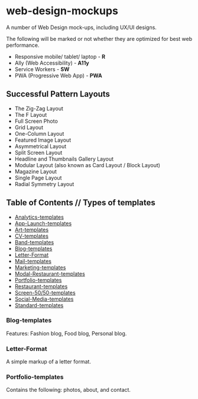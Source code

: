 # web-design-mockups
A number of Web Design mock-ups, including UX/UI designs.

The following will be marked or not whether they are optimized for best web performance.
* Responsive mobile/ tablet/ laptop - **R**
* Ally (Web Accessibility) - **A11y**
* Service Workers - **SW**
* PWA (Progressive Web App) - **PWA**

## Successful Pattern Layouts

* The Zig-Zag Layout
* The F Layout
* Full Screen Photo
* Grid Layout
* One-Column Layout
* Featured Image Layout
* Asymmetrical Layout
* Split Screen Layout
* Headline and Thumbnails Gallery Layout
* Modular Layout (also known as Card Layout / Block Layout)
* Magazine Layout
* Single Page Layout
* Radial Symmetry Layout

## Table of Contents // Types of templates

- [Analytics-templates](#Analytics-templates)
- [App-Launch-templates](#App-Launch-templates)
- [Art-templates](#Art-templates)
- [CV-templates](#CV-templates)
- [Band-templates](#Band-templates)
- [Blog-templates](#Blog-templates)
- [Letter-Format](#Letter-Format)
- [Mail-templates](#Mail-template)
- [Marketing-templates](#Marketing-templates)
- [Modal-Restaurant-templates](#Modal-Restaurant-templates)
- [Portfolio-templates](#Portfolio-templates)
- [Restaurant-templates](#Restaurant-templates)
- [Screen-50/50-templates](Screen-50/50-template)
- [Social-Media-templates](#Social-Media-templates)
- [Standard-templates](#Standard-templates)

### Blog-templates

Features: Fashion blog, Food blog, Personal blog.

### Letter-Format

A simple markup of a letter format.

### Portfolio-templates

Contains the following: photos, about, and contact.
